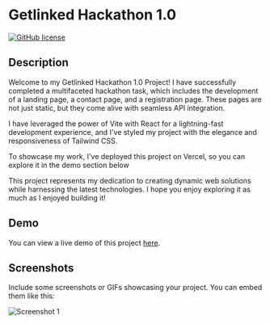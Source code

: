 # Getlinked Hackathon 1.0

[![GitHub license](https://img.shields.io/badge/license-MIT-blue.svg)](https://github.com/your-username/your-repo-name/blob/main/LICENSE)

## Description

Welcome to my Getlinked Hackathon 1.0 Project! I have successfully completed a multifaceted hackathon task, which includes the development of a landing page, a contact page, and a registration page. These pages are not just static, but they come alive with seamless API integration. 

I have leveraged the power of Vite with React for a lightning-fast development experience, and I've styled my project with the elegance and responsiveness of Tailwind CSS. 

To showcase my work, I've deployed this project on Vercel, so you can explore it in the demo section below 

This project represents my dedication to creating dynamic web solutions while harnessing the latest technologies. I hope you enjoy exploring it as much as I enjoyed building it!

## Demo

You can view a live demo of this project [here](https://getlinked-frontend.vercel.app/).

## Screenshots

Include some screenshots or GIFs showcasing your project. You can embed them like this:

![Screenshot 1](https://imgtr.ee/image/6XxCK)
